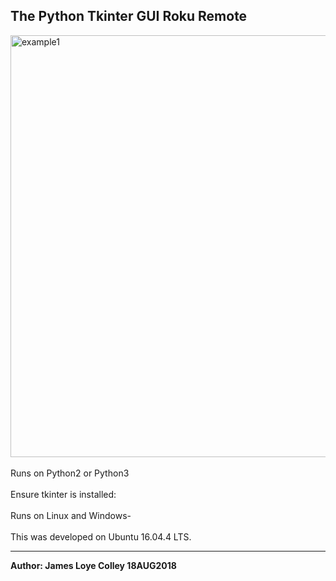 ## The Python Tkinter GUI Roku Remote
<img src="https://github.com/rootVIII/proxy_requests/blob/master/screenshot.png" alt="example1" height="675" width="950">
<br><br>
Runs on Python2 or Python3
<br><br>
Ensure tkinter is installed:
<br><br>
Runs on Linux and Windows-
<br><br>
This was developed on Ubuntu 16.04.4 LTS.
<hr>
<b>Author: James Loye Colley  18AUG2018</b><br>

